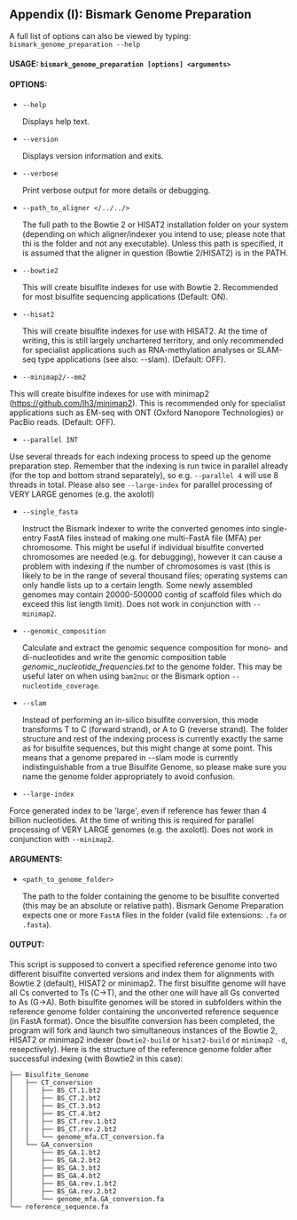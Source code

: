 ## Appendix (I): Bismark Genome Preparation

A full list of options can also be viewed by typing: `bismark_genome_preparation --help`

#### USAGE: `bismark_genome_preparation [options] <arguments>`

#### OPTIONS:

- `--help`

  Displays help text.

- `--version`

  Displays version information and exits.

- `--verbose`

  Print verbose output for more details or debugging.

- `--path_to_aligner </../../>`

  The full path to the Bowtie 2 or HISAT2 installation folder on your system (depending on which aligner/indexer you intend to use; please note that thi is the folder and not any executable). Unless this path is specified, it is assumed that the aligner in question (Bowtie 2/HISAT2) is in the PATH.

- `--bowtie2`

  This will create bisulfite indexes for use with Bowtie 2. Recommended for most bisulfite sequencing applications (Default: ON).

- `--hisat2`

  This will create bisulfite indexes for use with HISAT2. At the time of writing, this is still largely unchartered territory, and only recommended for specialist applications such as RNA-methylation analyses or SLAM-seq type applications (see also: --slam). (Default: OFF).

- `--minimap2/--mm2`

This will create bisulfite indexes for use with minimap2 (https://github.com/lh3/minimap2). This is recommended only for specialist applications such as EM-seq with ONT (Oxford Nanopore Technologies) or PacBio reads. (Default: OFF).

- `--parallel INT`

Use several threads for each indexing process to speed up the genome preparation step. Remember that the indexing is run twice in parallel already (for the top and bottom strand separately), so e.g. `--parallel 4` will use 8 threads in total. Please also see `--large-index` for parallel processing of VERY LARGE genomes (e.g. the axolotl)

- `--single_fasta`

  Instruct the Bismark Indexer to write the converted genomes into single-entry FastA files instead of making one multi-FastA file (MFA) per chromosome. This might be useful if individual bisulfite converted chromosomes are needed (e.g. for debugging), however it can cause a problem with indexing if the number of chromosomes is vast (this is likely to be in the range of several thousand files; operating systems can only handle lists up to a certain length. Some newly assembled genomes may contain 20000-500000 contig of scaffold files which do exceed this list length limit). Does not work in conjunction with `--minimap2`.

- `--genomic_composition`

  Calculate and extract the genomic sequence composition for mono- and di-nucleotides and write the genomic composition table _genomic_nucleotide_frequencies.txt_ to the genome folder. This may be useful later on when using `bam2nuc` or the Bismark option `--nucleotide_coverage`.

- `--slam`

  Instead of performing an in-silico bisulfite conversion, this mode transforms T to C (forward strand), or A to G (reverse strand). The folder structure and rest of the indexing process is currently exactly the same as for bisulfite sequences, but this might change at some point. This means that a genome prepared in --slam mode is currently indistinguishable from a true Bisulfite Genome, so please make sure you name the genome folder appropriately to avoid confusion.

- `--large-index`

Force generated index to be 'large', even if reference has fewer than 4 billion nucleotides. At the time of writing this is required for parallel processing of VERY LARGE genomes (e.g. the axolotl). Does not work in conjunction with `--minimap2`.

#### ARGUMENTS:

- `<path_to_genome_folder>`

  The path to the folder containing the genome to be bisulfite converted (this may be an absolute or relative path). Bismark Genome Preparation expects one or more `FastA` files in the folder (valid file extensions: `.fa` or `.fasta`).

#### OUTPUT:

This script is supposed to convert a specified reference genome into two different bisulfite converted versions and index them for alignments with Bowtie 2 (default), HISAT2 or minimap2. The first bisulfite genome will have all Cs converted to Ts (C->T), and the other one will have all Gs converted to As (G->A).
Both bisulfite genomes will be stored in subfolders within the reference genome folder containing the unconverted reference sequence (in FastA format). Once the bisulfite
conversion has been completed, the program will fork and launch two simultaneous instances of the Bowtie 2, HISAT2 or minimap2 indexer (`bowtie2-build` or `hisat2-build` or `minimap2 -d`, resepctively). Here is the structure of the reference genome folder after successful indexing (with Bowtie2 in this case):

```
├── Bisulfite_Genome
│   ├── CT_conversion
│   │   ├── BS_CT.1.bt2
│   │   ├── BS_CT.2.bt2
│   │   ├── BS_CT.3.bt2
│   │   ├── BS_CT.4.bt2
│   │   ├── BS_CT.rev.1.bt2
│   │   ├── BS_CT.rev.2.bt2
│   │   └── genome_mfa.CT_conversion.fa
│   └── GA_conversion
│       ├── BS_GA.1.bt2
│       ├── BS_GA.2.bt2
│       ├── BS_GA.3.bt2
│       ├── BS_GA.4.bt2
│       ├── BS_GA.rev.1.bt2
│       ├── BS_GA.rev.2.bt2
│       └── genome_mfa.GA_conversion.fa
└── reference_sequence.fa
```
